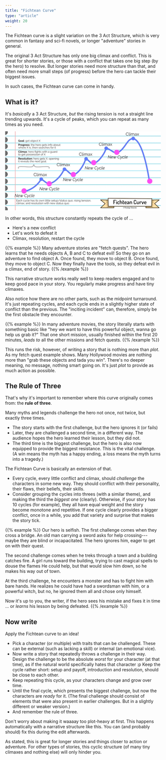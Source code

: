 ```yaml
---
title: "Fichtean Curve"
type: "article"
weight: 20
---
```


The Fichtean curve is a slight variation on the 3 Act Structure, which is very common in fantasy and sci-fi novels, or longer "adventure" stories in general. 

The original 3 Act Structure has only one big climax and conflict. This is great for shorter stories, or those with a conflict that takes one big step (by the hero) to resolve. But longer stories need more structure than that, and often need more small steps (of progress) before the hero can tackle their biggest issues.

In such cases, the Fichtean curve can come in handy.

## What is it?

It's _basically_ a 3 Act Structure, _but_ the rising tension is not a straight line trending upwards. It's a cycle of peaks, which you can repeat as many times as you need.

![Visualization of the Fichtean curve structure for (longer form) storytelling.](fichtean_curve.webp)

In other words, this structure constantly repeats the cycle of ...

* Here's a new conflict
* Let's work to defeat it
* Climax, resolution, restart the cycle

{{% example %}}
Many adventure stories are "fetch quests". The hero learns that he needs objects A, B and C to defeat evil! So they go on an adventure to find object A. Once found, they move to object B. Once found, they move to object C. Now they finally have the tools, so they defeat evil in a climax, end of story.
{{% /example %}}

This narrative structure works really well to keep readers engaged and to keep good pace in your story. You regularly make progress and have tiny climaxes.

Also notice how there are no other parts, such as the midpoint turnaround. It's just repeating cycles, and each cycle ends in a slightly higher state of conflict than the previous. The "inciting incident" can, therefore, simply be the first obstacle they encounter. 

{{% example %}}
In many adventure movies, the story literally starts with something basic like "hey we want to have this powerful object, wanna go help us grab it?" That one short mission, usually finished within the first 20 minutes, _leads to_ all the other missions and fetch quests.
{{% /example %}}

This runs the risk, however, of writing a story that is nothing more than _plot_. As my fetch quest example shows. Many Hollywood movies are nothing more than "grab these objects and tada you win". There's no deeper meaning, no message, nothing smart going on. It's just _plot_ to provide as much action as possible.

## The Rule of Three

That's why it's important to remember where this curve originally comes from: the **rule of three**. 

Many myths and legends challenge the hero not once, not twice, but exactly three times.

* The story starts with the first challenge, but the hero ignores it (or fails)
* Later, they are challenged a second time, in a different way. The audience hopes the hero learned their lesson, but they did not.
* The third time is the biggest challenge, but the hero is also now equipped to provide the biggest resistance. This is the vital challenge. (A win means the myth has a happy ending, a loss means the myth turns into a tragedy.)

The Fichtean Curve is basically an extension of that.

* Every cycle, every little conflict and climax, should _challenge_ the characters in some new way. They should conflict with their personality, their flaws, their beliefs, their skills.
* Consider grouping the cycles into threes (with a similar theme), and making the third the _biggest one_ (clearly). Otherwise, if your story has 10 cycles (for example), they all have equal weight and the story become monotone and repetitive. If one cycle clearly provides a bigger conflict, once in a while, you add that variety and surprise that makes the story tick.

{{% example %}}
Our hero is selfish. The first challenge comes when they cross a bridge. An old man carrying a sword asks for help crossing---maybe they are blind or incapacitated. The hero ignores him, eager to get on with their quest.

The second challenge comes when he treks through a town and a building catches fire. A girl runs toward the building, trying to cast magical spells to douse the flames He could help, but that would slow him down, so he makes his way out of town.

At the third challenge, he encounters a monster and has to fight him with bare hands. He realizes he could have had a swordsman with him, or a powerful witch, but no, he ignored them all and chose only himself.

Now it's up to you, the writer, if the hero sees his mistake and fixes it in time ... or _learns_ his lesson by being defeated.
{{% /example %}}

## Now write

Apply the Fichtean curve to an idea!

* Pick a character (or multiple) with traits that can be challenged. These can be external (such as lacking a skill) or internal (an emotional vice).
* Now write a story that repeatedly throws a challenge in their way. Design the challenge to be the absolute _worst_ for your character (at that time), as if the natural world specifically hates that character :p Keep the cycle rather short: setup and payoff, introduction and resolution, should be close to each other.
* Keep repeating this cycle, as your characters change and grow over time.
* Until the final cycle, which presents the biggest challenge, but now the characters are _ready_ for it. (The final challenge should consist of elements that were also present in earlier challenges. But in a slightly different or weaker version.)
* And remember the rule of three. 

Don't worry about making it waaaay too plot-heavy at first. This happens automatically with a narrative structure like this. You can (and probably should) fix this during the edit afterwards.

As stated, this is great for longer stories and things closer to action or adventure. For other types of stories, this cyclic structure (of many tiny climaxes and nothing else) will only hinder you.